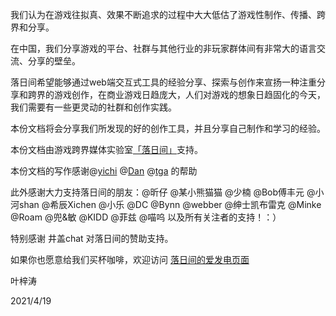 

我们认为在游戏往拟真、效果不断追求的过程中大大低估了游戏性制作、传播、跨界和分享。

在中国，我们分享游戏的平台、社群与其他行业的非玩家群体间有非常大的语言交流、分享的壁垒。

落日间希望能够通过web端交互式工具的经验分享、探索与创作来宣扬一种注重分享和跨界的游戏创作，在商业游戏日趋庞大，人们对游戏的想象日趋固化的今天，我们需要有一些更灵动的社群和创作实践。

本份文档将会分享我们所发现的好的创作工具，并且分享自己制作和学习的经验。

本份文档由游戏跨界媒体实验室[「落日间」](https://xpaidia.com)支持。



本份文档的写作感谢@[yichi](https://xiaoyc.com/)  @[Dan](https://twitter.com/igaryhe1) @[tga](http://space55.xyz/) 的帮助

此外感谢大力支持落日间的朋友：@昕仔 @某小熊猫猫 @少楠 @Bob傅丰元 @小河shan @希辰Xichen @小乐 @DC @Bynn @webber @绅士凯布雷克 @Minke @Roam @兜&敏 @KIDD @菲兹 @喵呜  以及所有关注者的支持！：）

特别感谢 井盖chat 对落日间的赞助支持。

如果你也愿意给我们买杯咖啡，欢迎访问 [落日间的爱发电页面](https://afdian.net/@sunset_studio)





叶梓涛

2021/4/19
